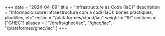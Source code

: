 
+++
date         = "2024-04-09"
title        = "Infrastructure as Code (IaC)"
description  = "Informació sobre infraestructura com a codi (IaC): bones pràctiques, plantilles, etc"
enllac      = "/plataformes/cloud/iac"
weight      = "10"
sections    = ["GHEC"]
aliases = [
    "/drafts/ghec/iac",
    "/ghec/iac",
    "/plataformes/ghec/iac"
]
+++
